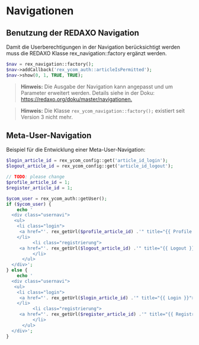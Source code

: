 # Navigationen

## Benutzung der REDAXO Navigation

Damit die Userberechtigungen in der Navigation berücksichtigt werden muss die REDAXO Klasse rex_navigation::factory ergänzt werden.

```php
$nav = rex_navigation::factory();
$nav->addCallback('rex_ycom_auth::articleIsPermitted');
$nav->show(0, 1, TRUE, TRUE);
```

> **Hinweis:** Die Ausgabe der Navigation kann angepasst und um Parameter erweitert werden. Details siehe in der Doku: <https://redaxo.org/doku/master/navigationen.>

> **Hinweis:** Die Klasse `rex_ycom_navigation::factory();` existiert seit Version 3 nicht mehr.

## Meta-User-Navigation

Beispiel für die Entwicklung einer Meta-User-Navigation:

```php
$login_article_id = rex_ycom_config::get('article_id_login');
$logout_article_id = rex_ycom_config::get('article_id_logout');

// TODO: please change
$profile_article_id = 1;
$register_article_id = 1;

$ycom_user = rex_ycom_auth::getUser();
if ($ycom_user) {
    echo '
  <div class="usernavi">
   <ul>
    <li class="login">
     <a href="'. rex_getUrl($profile_article_id) .'" title="{{ Profile }}" ><span>{{ Profile }}</span></a>
    </li>
          <li class="registrierung">
     <a href="'. rex_getUrl($logout_article_id) .'" title="{{ Logout }}"><span>'.$ycom_user->getValue('firstname').' '.$ycom_user->getValue('name').' - {{ Logout }}</span></a>
          </li>
      </ul>
  </div>';
} else {
    echo '
  <div class="usernavi">
   <ul>
    <li class="login">
     <a href="'. rex_getUrl($login_article_id) .'" title="{{ Login }}"><span>{{ Login }}</span></a>
    </li>
          <li class="registrierung">
     <a href="'. rex_getUrl($register_article_id) .'" title="{{ Registrierung }}"><span>{{ Register }}</span></a>
          </li>
      </ul>
  </div>';
}
```
